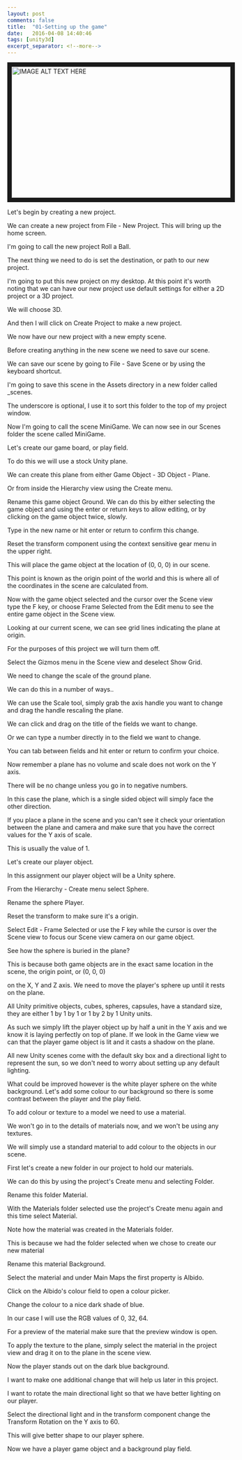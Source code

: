 ```yaml
---
layout: post
comments: false
title:  "01-Setting up the game"
date:   2016-04-08 14:40:46
tags: [unity3d]
excerpt_separator: <!--more-->
---
```

<a href="http://www.youtube.com/watch?feature=player_embedded&W_fAidYRGzs
" target="_blank"><img src="http://img.youtube.com/vi/W_fAidYRGzs/0.jpg" 
alt="IMAGE ALT TEXT HERE" width="502" height="300" border="10" /></a>

Let's begin by creating a new project.

We can create a new project from File - New Project.
This will bring up the home screen.

I'm going to call the new project Roll a Ball.
<!--more-->
The next thing we need to do is set the destination,
or path to our new project.

I'm going to put this new project on my desktop.
At this point it's worth noting that we can
have our new project use default settings
for either a 2D project or a 3D project.

We will choose 3D.

And then I will click on Create Project
to make a new project.

We now have our new project with a new empty scene.

Before creating anything in the new scene
we need to save our scene.

We can save our scene by going to File - Save Scene
or by using the keyboard shortcut.

I'm going to save this scene in the Assets directory
in a new folder called _scenes.

The underscore is optional, I use it to sort this
folder to the top of my project window.

Now I'm going to call the scene MiniGame.
We can now see in our Scenes folder
the scene called MiniGame.

Let's create our game board, or play field.

To do this we will use a stock Unity plane.

We can create this plane from either
Game Object - 3D Object - Plane.

Or from inside the Hierarchy view using the Create menu.

Rename this game object Ground.
We can do this by either selecting the game object
and using the enter or return keys
to allow editing, or by clicking on the
game object twice, slowly.

Type in the new name or hit enter or return
to confirm this change.

Reset the transform component using the context
sensitive gear menu in the upper right.

This will place the game object at the location of
(0, 0, 0) in our scene.

This point is known as the origin point
of the world and this is where all of the
coordinates in the scene are calculated from.

Now with the game object selected and the
cursor over the Scene view type the F key, or choose
Frame Selected from the Edit menu
to see the entire game object in the Scene view.

Looking at our current scene,
we can see grid lines indicating the plane at origin.

For the purposes of this project
we will turn them off.

Select the Gizmos menu in the Scene view
and deselect Show Grid.

We need to change the scale of the ground plane.

We can do this in a number of ways..

We can use the Scale tool,
simply grab the axis handle you want to change
and drag the handle rescaling the plane.

We can click and drag on the title of
the fields we want to change.

Or we can type a number directly in to the
field we want to change.

You can tab between fields and hit enter or return
to confirm your choice.

Now remember a plane has no volume
and scale does not work on the Y axis.

There will be no change unless you go in to negative numbers.

In this case the plane, which is a single
sided object will simply face the other direction.

If you place a plane in the scene and you can't see it
check your orientation between the plane and camera
and make sure that you have the correct values
for the Y axis of scale.

This is usually the value of 1.

Let's create our player object.

In this assignment our player object
will be a Unity sphere.

From the Hierarchy - Create menu select Sphere.

Rename the sphere Player.

Reset the transform to make sure it's a origin.

Select Edit - Frame Selected
or use the F key while the cursor is
over the Scene view to focus our Scene view
camera on our game object.

See how the sphere is buried in the plane?

This is because both game objects
are in the exact same location in the scene,
the origin point, or (0, 0, 0)

on the X, Y and Z axis.
We need to move the player's sphere up
until it rests on the plane.

All Unity primitive objects, cubes, spheres, capsules,
have a standard size, they are either
1 by 1 by 1 or 1 by 2 by 1 Unity units.

As such we simply lift the player object up
by half a unit in the Y axis
and we know it is laying perfectly on top of plane.
If we look in the Game view we can that the
player game object is lit and it
casts a shadow on the plane.

All new Unity scenes come with the
default sky box and a directional light
to represent the sun, so we don't need to worry
about setting up any default lighting.

What could be improved however is the
white player sphere on the white background.
Let's add some colour to our background
so there is some contrast between the player and the play field.

To add colour or texture to a model
we need to use a material.

We won't go in to the details of materials now,
and we won't be using any textures.

We will simply use a standard material
to add colour to the objects in our scene.

First let's create a new folder in our
project to hold our materials.

We can do this by using the project's
Create menu and selecting Folder.

Rename this folder Material.

With the Materials folder selected
use the project's Create menu again
and this time select Material.

Note how the material was created in the Materials folder.

This is because we had the folder selected
when we chose to create our new material

Rename this material Background.

Select the material and under Main Maps
the first property is Albido.

Click on the Albido's colour field
to open a colour picker.

Change the colour to a nice dark shade of blue.

In our case I will use the RGB values of 0, 32, 64.

For a preview of the material make sure
that the preview window is open.

To apply the texture to the plane,
simply select the material in the project view
and drag it on to the plane in the scene view.

Now the player stands out on the dark blue background.

I want to make one additional change that
will help us later in this project.

I want to rotate the main directional light
so that we have better lighting on our player.

Select the directional light and in the transform component
change the Transform Rotation on the Y axis to 60.

This will give better shape to our player sphere.

Now we have a player game object and a background play field.